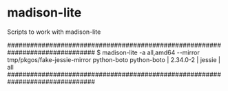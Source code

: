 # madison-lite
Scripts to work with madison-lite

###############################################################################
$ madison-lite -a all,amd64 --mirror tmp/pkgos/fake-jessie-mirror python-boto
 python-boto | 2.34.0-2 | jessie | all
###############################################################################
